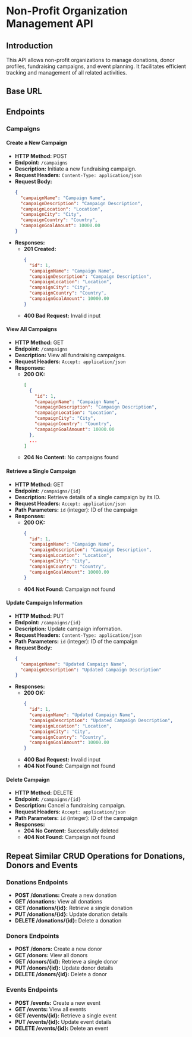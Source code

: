 # Non-Profit Organization Management API

## Introduction
This API allows non-profit organizations to manage donations, donor profiles, fundraising campaigns, and event planning. It facilitates efficient tracking and management of all related activities.

## Base URL

## Endpoints

### Campaigns

#### Create a New Campaign
- **HTTP Method:** POST
- **Endpoint:** `/campaigns`
- **Description:** Initiate a new fundraising campaign.
- **Request Headers:** `Content-Type: application/json`
- **Request Body:**
    ```json
    {
      "campaignName": "Campaign Name",
      "campaignDescription": "Campaign Description",
      "campaignLocation": "Location",
      "campaignCity": "City",
      "campaignCountry": "Country",
      "campaignGoalAmount": 10000.00
    }
    ```
- **Responses:**
  - **201 Created:**
    ```json
    {
      "id": 1,
      "campaignName": "Campaign Name",
      "campaignDescription": "Campaign Description",
      "campaignLocation": "Location",
      "campaignCity": "City",
      "campaignCountry": "Country",
      "campaignGoalAmount": 10000.00
    }
    ```
  - **400 Bad Request:** Invalid input

#### View All Campaigns
- **HTTP Method:** GET
- **Endpoint:** `/campaigns`
- **Description:** View all fundraising campaigns.
- **Request Headers:** `Accept: application/json`
- **Responses:**
  - **200 OK:**
    ```json
    [
      {
        "id": 1,
        "campaignName": "Campaign Name",
        "campaignDescription": "Campaign Description",
        "campaignLocation": "Location",
        "campaignCity": "City",
        "campaignCountry": "Country",
        "campaignGoalAmount": 10000.00
      },
      ...
    ]
    ```
  - **204 No Content:** No campaigns found

#### Retrieve a Single Campaign
- **HTTP Method:** GET
- **Endpoint:** `/campaigns/{id}`
- **Description:** Retrieve details of a single campaign by its ID.
- **Request Headers:** `Accept: application/json`
- **Path Parameters:** `id` (integer): ID of the campaign
- **Responses:**
  - **200 OK:**
    ```json
    {
      "id": 1,
      "campaignName": "Campaign Name",
      "campaignDescription": "Campaign Description",
      "campaignLocation": "Location",
      "campaignCity": "City",
      "campaignCountry": "Country",
      "campaignGoalAmount": 10000.00
    }
    ```
  - **404 Not Found:** Campaign not found

#### Update Campaign Information
- **HTTP Method:** PUT
- **Endpoint:** `/campaigns/{id}`
- **Description:** Update campaign information.
- **Request Headers:** `Content-Type: application/json`
- **Path Parameters:** `id` (integer): ID of the campaign
- **Request Body:**
    ```json
    {
      "campaignName": "Updated Campaign Name",
      "campaignDescription": "Updated Campaign Description"
    }
    ```
- **Responses:**
  - **200 OK:**
    ```json
    {
      "id": 1,
      "campaignName": "Updated Campaign Name",
      "campaignDescription": "Updated Campaign Description",
      "campaignLocation": "Location",
      "campaignCity": "City",
      "campaignCountry": "Country",
      "campaignGoalAmount": 10000.00
    }
    ```
  - **400 Bad Request:** Invalid input
  - **404 Not Found:** Campaign not found

#### Delete Campaign
- **HTTP Method:** DELETE
- **Endpoint:** `/campaigns/{id}`
- **Description:** Cancel a fundraising campaign.
- **Request Headers:** `Accept: application/json`
- **Path Parameters:** `id` (integer): ID of the campaign
- **Responses:**
  - **204 No Content:** Successfully deleted
  - **404 Not Found:** Campaign not found
    
## Repeat Similar CRUD Operations for Donations, Donors and Events

### Donations Endpoints
- **POST /donations:** Create a new donation
- **GET /donations:** View all donations
- **GET /donations/{id}:** Retrieve a single donation
- **PUT /donations/{id}:** Update donation details
- **DELETE /donations/{id}:** Delete a donation

### Donors Endpoints
- **POST /donors:** Create a new donor
- **GET /donors:** View all donors
- **GET /donors/{id}:** Retrieve a single donor
- **PUT /donors/{id}:** Update donor details
- **DELETE /donors/{id}:** Delete a donor

### Events Endpoints
- **POST /events:** Create a new event
- **GET /events:** View all events
- **GET /events/{id}:** Retrieve a single event
- **PUT /events/{id}:** Update event details
- **DELETE /events/{id}:** Delete an event
